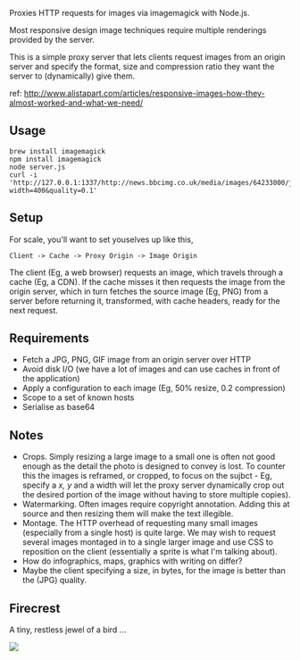 
Proxies HTTP requests for images via imagemagick with Node.js.

Most responsive design image techniques require multiple renderings
provided by the server.

This is a simple proxy server that lets clients request
images from an origin server and specify the format, size and compression
ratio they want the server to (dynamically) give them.

ref: http://www.alistapart.com/articles/responsive-images-how-they-almost-worked-and-what-we-need/

Usage
-----

```
brew install imagemagick
npm install imagemagick
node server.js
curl -i 'http://127.0.0.1:1337/http://news.bbcimg.co.uk/media/images/64233000/jpg/_64233885_lorries_bbc.jpg?width=400&quality=0.1'
```

Setup
-----

For scale, you'll want to set youselves up like this,

```
Client -> Cache -> Proxy Origin -> Image Origin
```

The client (Eg, a web browser) requests an image, which travels through a 
cache (Eg, a CDN). If the cache misses it then requests the image from the
origin server, which in turn fetches the source image (Eg, PNG) from a server before 
returning it, transformed, with cache headers, ready for the next request.

Requirements
------------

- Fetch a JPG, PNG, GIF image from an origin server over HTTP 
- Avoid disk I/O (we have a lot of images and can use caches in front of the application)
- Apply a configuration to each image (Eg, 50% resize, 0.2 compression)
- Scope to a set of known hosts
- Serialise as base64

Notes
-----

- Crops. Simply resizing a large image to a small one is often not good enough as
  the detail the photo is designed to convey is lost. To counter this the images is reframed,
  or cropped, to focus on the sujbct - Eg, specify a _x, y_ and a width will let the proxy server
  dynamically crop out the desired portion of the image without having to store multiple copies).
- Watermarking. Often images require copyright annotation. Adding this at source and
  then resizing them will make the text illegible.  
- Montage. The HTTP overhead of requesting many small images (especially from a single host) is 
  quite large. We may wish to request several images montaged in to a single larger image 
  and use CSS to reposition on the client (essentially a sprite is what I'm talking about).
- How do infographics, maps, graphics with writing on differ? 
- Maybe the client specifying a size, in bytes, for the image is better than the (JPG) quality.

Firecrest
---------

A tiny, restless jewel of a bird ...

![](http://upload.wikimedia.org/wikipedia/commons/thumb/0/08/Regulus_ignicapilla_Arundel.jpg/320px-Regulus_ignicapilla_Arundel.jpg)


